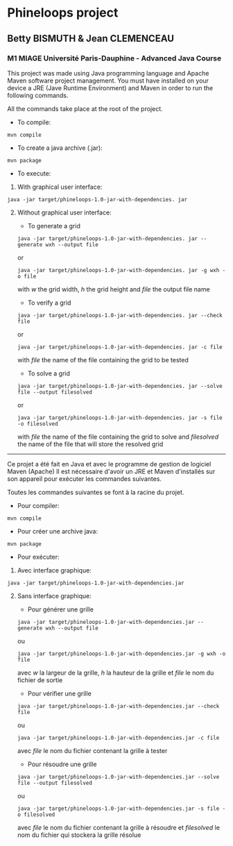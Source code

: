# Phineloops project

## Betty BISMUTH & Jean CLEMENCEAU

### M1 MIAGE Université Paris-Dauphine - Advanced Java Course

This project was made using Java programming language and Apache Maven software project management. 
You must have installed on your device a JRE (Jave Runtime Environment) and Maven in order to run the following commands.

All the commands take place at the root of the project.

* To compile:

```mvn compile```

* To create a java archive (.jar):
    
```mvn package```

* To execute:

1. With graphical user interface:

```java -jar target/phineloops-1.0-jar-with-dependencies. jar```


2. Without graphical user interface:

     * To generate a grid 
     
      ```java -jar target/phineloops-1.0-jar-with-dependencies. jar --generate wxh --output file```
    
      or

      ```java -jar target/phineloops-1.0-jar-with-dependencies. jar -g wxh -o file```

    with *w* the grid width, *h* the grid height and *file* the output file name


    * To verify a grid 
    
    ```java -jar target/phineloops-1.0-jar-with-dependencies. jar --check file```
     
    or
   
   ```java -jar target/phineloops-1.0-jar-with-dependencies. jar -c file```
   
    with *file* the name of the file containing the grid to be tested

    * To solve a grid
    
    ```java -jar target/phineloops-1.0-jar-with-dependencies. jar --solve file --output filesolved```
    
      or

    ```java -jar target/phineloops-1.0-jar-with-dependencies. jar -s file -o filesolved```
    
     with *file* the name of the file containing the grid to solve and *filesolved* the name of the file that will store the resolved grid

________________________________________________________________________________________________________________________________________

Ce projet a été fait en Java et avec le programme de gestion de logiciel Maven (Apache)
Il est nécessaire d'avoir un JRE et Maven d'installés sur son appareil pour exécuter les commandes suivantes.

Toutes les commandes suivantes se font à la racine du projet.

* Pour compiler:

```mvn compile```

* Pour créer une archive java:

```mvn package```

* Pour exécuter:

1. Avec interface graphique:

```java -jar target/phineloops-1.0-jar-with-dependencies.jar```

2. Sans interface graphique:

    * Pour générer une grille 
    
    ```java -jar target/phineloops-1.0-jar-with-dependencies.jar --generate wxh --output file```
    
      ou
      
    ```java -jar target/phineloops-1.0-jar-with-dependencies.jar -g wxh -o file```
    
   avec *w* la largeur de la grille, *h* la hauteur de la grille et *file* le nom du fichier de sortie


    * Pour vérifier une grille 
    
    ```java -jar target/phineloops-1.0-jar-with-dependencies.jar --check file```
    
      ou
      
    ```java -jar target/phineloops-1.0-jar-with-dependencies.jar -c file```
    
      avec *file* le nom du fichier contenant la grille à tester

    * Pour résoudre une grille
    
    ```java -jar target/phineloops-1.0-jar-with-dependencies.jar --solve file --output filesolved```
    
   ou
   
    ```java -jar target/phineloops-1.0-jar-with-dependencies.jar -s file -o filesolved```
    
   avec *file* le nom du fichier contenant la grille à résoudre et *filesolved* le nom du fichier qui stockera la grille résolue
